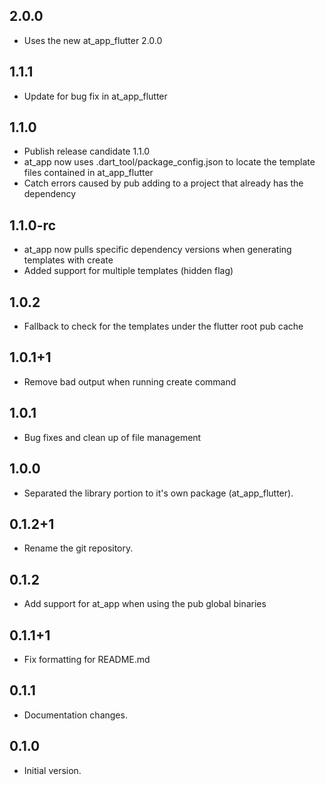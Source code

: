 ## 2.0.0

- Uses the new at_app_flutter 2.0.0

## 1.1.1

- Update for bug fix in at_app_flutter

## 1.1.0

- Publish release candidate 1.1.0
- at_app now uses .dart_tool/package_config.json to locate the template files contained in at_app_flutter
- Catch errors caused by pub adding to a project that already has the dependency

## 1.1.0-rc

- at_app now pulls specific dependency versions when generating templates with create
- Added support for multiple templates (hidden flag)

## 1.0.2

- Fallback to check for the templates under the flutter root pub cache

## 1.0.1+1

- Remove bad output when running create command

## 1.0.1

- Bug fixes and clean up of file management

## 1.0.0

- Separated the library portion to it's own package (at_app_flutter).

## 0.1.2+1

- Rename the git repository.

## 0.1.2

- Add support for at_app when using the pub global binaries

## 0.1.1+1

- Fix formatting for README.md

## 0.1.1

- Documentation changes.

## 0.1.0

- Initial version.
